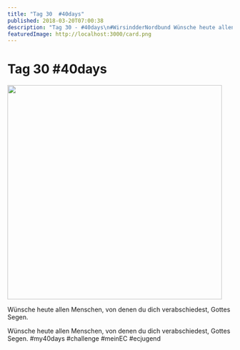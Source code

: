 ```yaml
---
title: "Tag 30  #40days"
published: 2018-03-20T07:00:38
description: "Tag 30 - #40days\n#WirsindderNordbund Wünsche heute allen Menschen, von denen du dich verabschiedest, Gottes Segen. #my40days #challenge #meinEC #ecjugend"
featuredImage: http://localhost:3000/card.png
---
```


# Tag 30  #40days

<p><img data-attachment-id="1507" data-permalink="https://www.ec-nordbund.de/40days_03-20_out-tag-30/" data-orig-file="https://www.ec-nordbund.de/wp-content/uploads/40DAYS_03-20_OUT-tag-30.jpg" data-orig-size="1080,1080" data-comments-opened="1" data-image-meta="{&quot;aperture&quot;:&quot;0&quot;,&quot;credit&quot;:&quot;&quot;,&quot;camera&quot;:&quot;&quot;,&quot;caption&quot;:&quot;&quot;,&quot;created_timestamp&quot;:&quot;0&quot;,&quot;copyright&quot;:&quot;&quot;,&quot;focal_length&quot;:&quot;0&quot;,&quot;iso&quot;:&quot;0&quot;,&quot;shutter_speed&quot;:&quot;0&quot;,&quot;title&quot;:&quot;&quot;,&quot;orientation&quot;:&quot;0&quot;}" data-image-title="40DAYS_03-20_OUT-tag-30" data-image-description="" data-medium-file="https://www.ec-nordbund.de/wp-content/uploads/40DAYS_03-20_OUT-tag-30-480x480.jpg" data-large-file="https://www.ec-nordbund.de/wp-content/uploads/40DAYS_03-20_OUT-tag-30-1024x1024.jpg" class="alignnone size-medium wp-image-1507" src="https://www.ec-nordbund.de/wp-content/uploads/40DAYS_03-20_OUT-tag-30-480x480.jpg" alt="" width="480" height="480" srcset="https://www.ec-nordbund.de/wp-content/uploads/40DAYS_03-20_OUT-tag-30-480x480.jpg 480w, https://www.ec-nordbund.de/wp-content/uploads/40DAYS_03-20_OUT-tag-30-150x150.jpg 150w, https://www.ec-nordbund.de/wp-content/uploads/40DAYS_03-20_OUT-tag-30-768x768.jpg 768w, https://www.ec-nordbund.de/wp-content/uploads/40DAYS_03-20_OUT-tag-30-1024x1024.jpg 1024w, https://www.ec-nordbund.de/wp-content/uploads/40DAYS_03-20_OUT-tag-30.jpg 1080w" sizes="(max-width: 480px) 100vw, 480px" /></p>
<p>Wünsche heute allen Menschen, von denen du dich verabschiedest, Gottes Segen.</p>
<p>Wünsche heute allen Menschen, von denen du dich verabschiedest, Gottes Segen. #my40days #challenge #meinEC #ecjugend</p>
